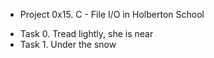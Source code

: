 * Project 0x15. C - File I/O in Holberton School
- Task 0. Tread lightly, she is near
- Task 1. Under the snow 